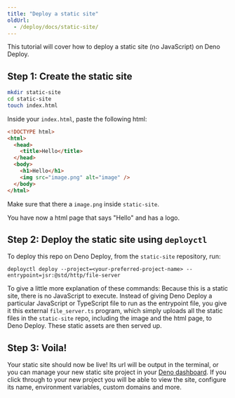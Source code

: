 ```yaml
---
title: "Deploy a static site"
oldUrl:
  - /deploy/docs/static-site/
---
```


This tutorial will cover how to deploy a static site (no JavaScript) on Deno
Deploy.

## Step 1: Create the static site

```sh
mkdir static-site
cd static-site
touch index.html
```

Inside your `index.html`, paste the following html:

```html
<!DOCTYPE html>
<html>
  <head>
    <title>Hello</title>
  </head>
  <body>
    <h1>Hello</h1>
    <img src="image.png" alt="image" />
  </body>
</html>
```

Make sure that there a `image.png` inside `static-site`.

You have now a html page that says "Hello" and has a logo.

## Step 2: Deploy the static site using `deployctl`

To deploy this repo on Deno Deploy, from the `static-site` repository, run:

```console
deployctl deploy --project=<your-preferred-project-name> --entrypoint=jsr:@std/http/file-server
```

To give a little more explanation of these commands: Because this is a static
site, there is no JavaScript to execute. Instead of giving Deno Deploy a
particular JavaScript or TypeScript file to run as the entrypoint file, you give
it this external `file_server.ts` program, which simply uploads all the static
files in the `static-site` repo, including the image and the html page, to Deno
Deploy. These static assets are then served up.

## Step 3: Voila!

Your static site should now be live! Its url will be output in the terminal, or
you can manage your new static site project in your
[Deno dashboard](https://dash.deno.com/projects/). If you click through to your
new project you will be able to view the site, configure its name, environment
variables, custom domains and more.
